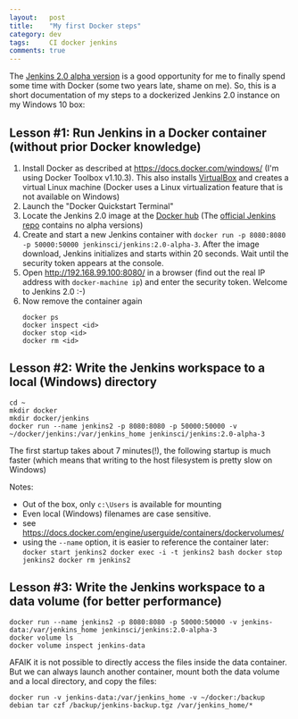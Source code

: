 ```yaml
---
layout:   post
title:    "My first Docker steps"
category: dev
tags:     CI docker jenkins
comments: true
---
```


The [Jenkins 2.0 alpha version](https://jenkins-ci.org/blog/2016/02/29/jenkins2-alphas/) is a good opportunity for me to finally spend some time with Docker (some two years late, shame on me).
So, this is a short documentation of my steps to a dockerized Jenkins 2.0 instance on my Windows 10 box:

##  Lesson #1: Run Jenkins in a Docker container (without prior Docker knowledge)

1. Install Docker as described at https://docs.docker.com/windows/ (I'm using Docker Toolbox v1.10.3). This also installs [VirtualBox](https://www.virtualbox.org/) and creates a virtual Linux machine (Docker uses a Linux virtualization feature that is not available on Windows)
1. Launch the "Docker Quickstart Terminal"
1. Locate the Jenkins 2.0 image at the [Docker hub](https://hub.docker.com/r/jenkinsci/jenkins/tags/) (The [official Jenkins repo](https://hub.docker.com/_/jenkins/) contains no alpha versions)
1. Create and start a new Jenkins container with `docker run -p 8080:8080 -p 50000:50000 jenkinsci/jenkins:2.0-alpha-3`. After the image download, Jenkins initializes and starts within 20 seconds. Wait until the security token appears at the console.
1. Open http://192.168.99.100:8080/ in a browser (find out the real IP address with `docker-machine ip`) and enter the security token. Welcome to Jenkins 2.0 :-)
1. Now remove the container again
    ```
    docker ps
    docker inspect <id>
    docker stop <id>
    docker rm <id>
    ```


## Lesson #2: Write the Jenkins workspace to a local (Windows) directory

    cd ~
    mkdir docker
    mkdir docker/jenkins
    docker run --name jenkins2 -p 8080:8080 -p 50000:50000 -v ~/docker/jenkins:/var/jenkins_home jenkinsci/jenkins:2.0-alpha-3

The first startup takes about 7 minutes(!), the following startup is much faster (which means that writing to the host filesystem is pretty slow on Windows) 

Notes:

* Out of the box, only `c:\Users` is available for mounting
* Even local (Windows) filenames are case sensitive.
* see https://docs.docker.com/engine/userguide/containers/dockervolumes/
* using the `--name` option, it is easier to reference the container later:
        ```
        docker start jenkins2
        docker exec -i -t jenkins2 bash
        docker stop jenkins2
        docker rm jenkins2
        ```        

## Lesson #3: Write the Jenkins workspace to a data volume (for better performance)

    docker run --name jenkins2 -p 8080:8080 -p 50000:50000 -v jenkins-data:/var/jenkins_home jenkinsci/jenkins:2.0-alpha-3
    docker volume ls
    docker volume inspect jenkins-data

AFAIK it is not possible to directly access the files inside the data container.
But we can always launch another container, mount both the data volume and a local directory, and copy the files:

    docker run -v jenkins-data:/var/jenkins_home -v ~/docker:/backup debian tar czf /backup/jenkins-backup.tgz /var/jenkins_home/*



